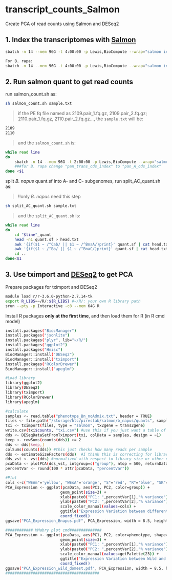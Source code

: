 # transcript_counts_Salmon
Create PCA of read counts using Salmon and DESeq2  

## 1. Index the transcriptomes with [Salmon](https://github.com/COMBINE-lab/salmon)
```bash
sbatch -n 14 --mem 96G -t 4:00:00 -p Lewis,BioCompute --wrap="salmon index -t pan_trans_cds.fa -i pan_trans_cds_index -k 31 --keepDuplicates -p 14"

For B. rapa:
sbatch -n 14 --mem 96G -t 4:00:00 -p Lewis,BioCompute --wrap="salmon index -t pan_A_cds.fa -i pan_A_cds_index -k 31 --keepDuplicates -p 14"
```
## 2. Run salmon quant to get read counts  
run salmon_count.sh as:
```bash
sh salmon_count.sh sample.txt
```
>if the PE fq file named as 2109.pair_1.fq.gz, 2109.pair_2.fq.gz; 2110.pair_1.fq.gz, 2110.pair_2.fq.gz..., the `sample.txt` will be:
```bash
2109
2110
```
>and the `salmon_count.sh` is:
```bash
while read line
do
	sbatch -n 14 --mem 96G -t 2:00:00 -p Lewis,BioCompute --wrap="salmon quant -l A -i ../pan_trans_cds_index -1 '$line'.pair_1.fq.gz -2 '$line'.pair_2.fq.gz -o quants/'$line'_quant -p 14 --seqBias --validateMappings"
	###for B. rapa change "pan_trans_cds_index" to "pan_A_cds_index"
done <$1 
```
split *B. napus* quant.sf into A- and C- subgenomes, run split_AC_quant.sh as:
> !!only *B. napus* need this step
```bash
sh split_AC_quant.sh sample.txt
```
>and the `split_AC_quant.sh` is:
```bash
while read line
do
	cd "$line"_quant
	head -n1 quant.sf > head.txt
	awk '{if($1 ~ /^Cab/ || $1 ~ /^BnaA/)print}' quant.sf | cat head.txt - > ../chrA_"$line"_quant.sf
	awk '{if($1 ~ /^Bo/ || $1 ~ /^BnaC/)print}' quant.sf | cat head.txt - > ../chrC_"$line"_quant.sf
	cd ..
done<$1
```
## 3. Use tximport and [DESeq2](https://bioconductor.org/packages/release/bioc/html/DESeq2.html) to get PCA
Prepare packages for tximport and DESeq2
```bash
module load r/r-3.6.0-python-2.7.14-tk
export R_LIBS=~/R/:${R_LIBS} #~/R/: your own R library path
srun --pty -p Interactive -c8 --mem 64G R
```
Install R packages **only at the first time**, and then load them for R (in R cmd model)
```bash
install.packages("BiocManager")
install.packages("jsonlite")
install.packages("plyr", lib="~/R/")
install.packages("ggplot2")
install.packages("Hmisc")
BiocManager::install("DESeq2")
BiocManager::install("tximport")
install.packages("RColorBrewer")
BiocManager::install("apeglm")

#Load library
library(ggplot2)
library(DESeq2)
library(tximport)
library(RColorBrewer)
library(apeglm)

#calculate
samples <- read.table("phenotype_Bn_noAdmix.txt", header = TRUE)
files <- file.path("/storage/htc/pireslab/salmon/b_napus/quants", samples$sample, "quant.sf")
txi <- tximport(files, type = "salmon", tx2gene = trans2gene)
write.csv(txi$counts, "txi.csv") #use this if you just want a table of counts per sample
dds <- DESeqDataSetFromTximport(txi, colData = samples, design = ~1)
keep <- rowSums(counts(dds)) >= 2
dds <- dds[keep,]
colSums(counts(dds)) #this just checks how many reads per sample
dds <- estimateSizeFactors(dds)  #I think this is correcting for library size, which is important for all Brassica dataset
dds_vst <- vst(dds) #normalized with respect to library size or other normalization factors.
pcaData <- plotPCA(dds_vst, intgroup=c("group"), ntop = 500, returnData=TRUE)  #PCA plot; MMbary's cmd: pcaData <- plotPCA(dds_vst, intgroup=c("phenotype", "group"), ntop = 500, returnData=TRUE)
percentVar <- round(100 * attr(pcaData, "percentVar"))

#Plot
cols <-c("WEAm"='yellow', "WEsA"='orange', "S"='red', "R"='blue', "SK"='purple', "WeA"='green')
PCA_Expression <- ggplot(pcaData, aes(PC1, PC2, color=group)) +
  						geom_point(size=3) +
 						xlab(paste0("PC1: ",percentVar[1],"% variance")) +
 						ylab(paste0("PC2: ",percentVar[2],"% variance")) + 
 						scale_color_manual(values=cols) +
 						ggtitle("Expression Variation between different B. napus") +
 	 					coord_fixed()
ggsave("PCA_Expression_Bnapus.pdf", PCA_Expression, width = 8.5, height = 9)

############ MMabry plot cmd##############
PCA_Expression <- ggplot(pcaData, aes(PC1, PC2, color=phenotype, shape=group.1)) +
  						geom_point(size=3) +
 						xlab(paste0("PC1: ",percentVar[1],"% variance")) +
 						ylab(paste0("PC2: ",percentVar[2],"% variance")) + 
 						scale_color_manual(values=getPalette(23)) +
 						ggtitle("Expression Variation between Wild and Domesticated B. oleracea") +
 	 					coord_fixed()
ggsave("PCA_Expression_wild_domest.pdf", PCA_Expression, width = 8.5, height = 9)
#########################################

```

